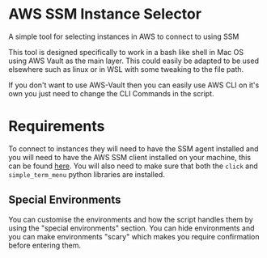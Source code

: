 # AWS SSM Instance Selector
A simple tool for selecting instances in AWS to connect to using SSM

This tool is designed specifically to work in a bash like shell in Mac OS using AWS Vault as the main layer.
This could easily be adapted to be used elsewhere such as linux or in WSL with some tweaking to the file path.

If you don't want to use AWS-Vault then you can easily use AWS CLI on it's own you just need to change the CLI Commands in the script.

# Requirements
To connect to instances they will need to have the SSM agent installed and you will need to have the AWS SSM client installed
on your machine, this can be found [here](https://docs.aws.amazon.com/systems-manager/latest/userguide/session-manager-working-with-install-plugin.html).
You will also need to make sure that both the `click` and `simple_term_menu` python libraries are installed.

## Special Environments
You can customise the environments and how the script handles them by using the "special environments" section.
You can hide environments and you can make environments "scary" which makes you require confirmation before entering them.